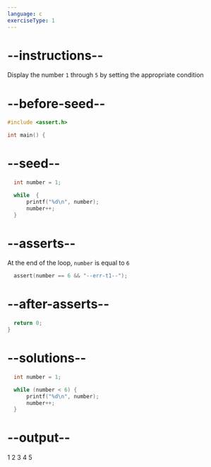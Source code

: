 ```yaml
---
language: c
exerciseType: 1
---
```


# --instructions--

Display the number `1` through `5` by setting the appropriate condition

# --before-seed--

```c
#include <assert.h>

int main() {
```

# --seed--

```c
  int number = 1;

  while  {
      printf("%d\n", number);
      number++;
  }
```

# --asserts--

At the end of the loop, `number` is equal to `6` 

```c
  assert(number == 6 && "--err-t1--");
```

# --after-asserts--

```c
  return 0;
}
```

# --solutions--

```c
  int number = 1;

  while (number < 6) {
      printf("%d\n", number);
      number++;
  }
```

# --output--

1
2
3
4
5
